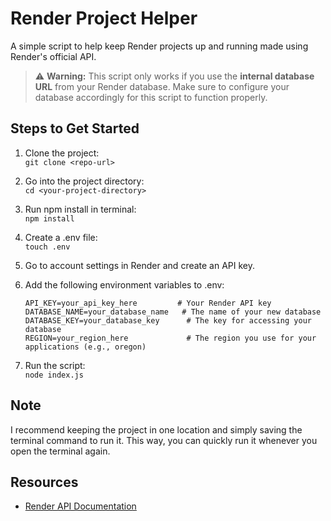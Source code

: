 # Render Project Helper

A simple script to help keep Render projects up and running made using Render's official API.

> ⚠️ **Warning:** This script only works if you use the **internal database URL** from your Render database. Make sure to configure your database accordingly for this script to function properly.

## Steps to Get Started

1. Clone the project:  
   `git clone <repo-url>`

2. Go into the project directory:  
   `cd <your-project-directory>`

3. Run npm install in terminal:  
   `npm install`

4. Create a .env file:  
   `touch .env`

5. Go to account settings in Render and create an API key.

6. Add the following environment variables to .env:  
   ```plaintext
   API_KEY=your_api_key_here         # Your Render API key
   DATABASE_NAME=your_database_name   # The name of your new database
   DATABASE_KEY=your_database_key      # The key for accessing your database
   REGION=your_region_here             # The region you use for your applications (e.g., oregon)
   
7. Run the script:  
   `node index.js`

## Note

I recommend keeping the project in one location and simply saving the terminal command to run it. This way, you can quickly run it whenever you open the terminal again.

## Resources

- [Render API Documentation](https://api-docs.render.com/reference/introduction)
